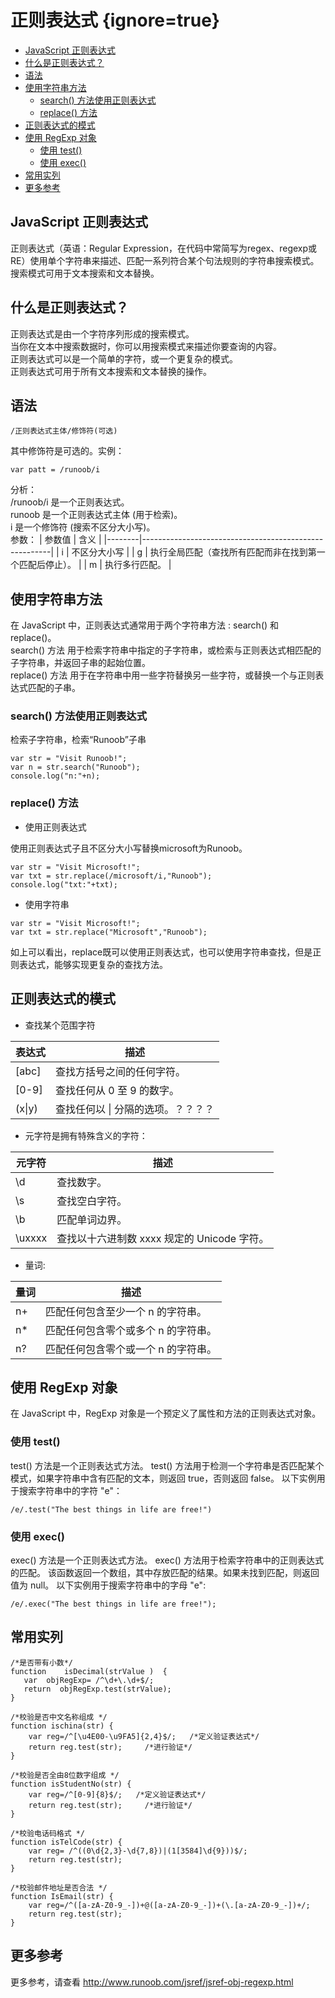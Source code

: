# 正则表达式 {ignore=true}


<!-- @import "[TOC]" {cmd="toc" depthFrom=1 depthTo=6 orderedList=false} -->
<!-- code_chunk_output -->

* [JavaScript 正则表达式](#javascript-正则表达式)
* [什么是正则表达式？](#什么是正则表达式)
* [语法](#语法)
* [使用字符串方法](#使用字符串方法)
	* [search() 方法使用正则表达式](#search-方法使用正则表达式)
	* [replace() 方法](#replace-方法)
* [正则表达式的模式](#正则表达式的模式)
* [使用 RegExp 对象](#使用-regexp-对象)
	* [使用 test()](#使用-test)
	* [使用 exec()](#使用-exec)
* [常用实列](#常用实列)
* [更多参考](#更多参考)

<!-- /code_chunk_output -->

## JavaScript 正则表达式

正则表达式（英语：Regular Expression，在代码中常简写为regex、regexp或RE）使用单个字符串来描述、匹配一系列符合某个句法规则的字符串搜索模式。 
搜索模式可用于文本搜索和文本替换。

## 什么是正则表达式？

正则表达式是由一个字符序列形成的搜索模式。  
当你在文本中搜索数据时，你可以用搜索模式来描述你要查询的内容。  
正则表达式可以是一个简单的字符，或一个更复杂的模式。  
正则表达式可用于所有文本搜索和文本替换的操作。   

## 语法

```
/正则表达式主体/修饰符(可选)
```
其中修饰符是可选的。实例：
```
var patt = /runoob/i
```
分析：  
/runoob/i  是一个正则表达式。  
runoob  是一个正则表达式主体 (用于检索)。  
i  是一个修饰符 (搜索不区分大小写)。   
参数：
| 参数值 | 含义                                                  |
|--------|-------------------------------------------------------|
| i      | 不区分大小写                                          |
| g      | 执行全局匹配（查找所有匹配而非在找到第一个匹配后停止）。 |
| m      | 执行多行匹配。                                         |

## 使用字符串方法

在 JavaScript 中，正则表达式通常用于两个字符串方法 : search() 和 replace()。  
search() 方法 用于检索字符串中指定的子字符串，或检索与正则表达式相匹配的子字符串，并返回子串的起始位置。  
replace() 方法 用于在字符串中用一些字符替换另一些字符，或替换一个与正则表达式匹配的子串。  

### search() 方法使用正则表达式

检索子字符串，检索“Runoob”子串
```
var str = "Visit Runoob!"; 
var n = str.search("Runoob");
console.log("n:"+n);
```

### replace() 方法

* 使用正则表达式

使用正则表达式子且不区分大小写替换microsoft为Runoob。
```
var str = "Visit Microsoft!"; 
var txt = str.replace(/microsoft/i,"Runoob");
console.log("txt:"+txt);
```

* 使用字符串

```
var str = "Visit Microsoft!"; 
var txt = str.replace("Microsoft","Runoob");
```
如上可以看出，replace既可以使用正则表达式，也可以使用字符串查找，但是正则表达式，能够实现更复杂的查找方法。

## 正则表达式的模式

* 查找某个范围字符

| 表达式 | 描述                      |
|--------|---------------------------|
| [abc]  | 查找方括号之间的任何字符。 |
| [0-9]  | 查找任何从 0 至 9 的数字。 |
|(x\|y)|查找任何以 \| 分隔的选项。？？？？|


* 元字符是拥有特殊含义的字符：

| 元字符  | 描述                                       |
|---------|--------------------------------------------|
| \\d     | 查找数字。                                  |
| \\s     | 查找空白字符。                              |
| \\b     | 匹配单词边界。                              |
| \\uxxxx | 查找以十六进制数 xxxx 规定的 Unicode 字符。 |

* 量词:

| 量词 | 描述                               |
|------|------------------------------------|
| n+   | 匹配任何包含至少一个 n 的字符串。   |
| n*   | 匹配任何包含零个或多个 n 的字符串。 |
| n?   | 匹配任何包含零个或一个 n 的字符串。 |


## 使用 RegExp 对象
在 JavaScript 中，RegExp 对象是一个预定义了属性和方法的正则表达式对象。

### 使用 test()

test() 方法是一个正则表达式方法。
test() 方法用于检测一个字符串是否匹配某个模式，如果字符串中含有匹配的文本，则返回 true，否则返回 false。
以下实例用于搜索字符串中的字符 "e"：
```
/e/.test("The best things in life are free!")
```

### 使用 exec()

exec() 方法是一个正则表达式方法。
exec() 方法用于检索字符串中的正则表达式的匹配。
该函数返回一个数组，其中存放匹配的结果。如果未找到匹配，则返回值为 null。
以下实例用于搜索字符串中的字母 "e":
```
/e/.exec("The best things in life are free!");
```


## 常用实列

```
/*是否带有小数*/
function    isDecimal(strValue )  {  
   var  objRegExp= /^\d+\.\d+$/;
   return  objRegExp.test(strValue);  
}  

/*校验是否中文名称组成 */
function ischina(str) {
    var reg=/^[\u4E00-\u9FA5]{2,4}$/;   /*定义验证表达式*/
    return reg.test(str);     /*进行验证*/
}

/*校验是否全由8位数字组成 */
function isStudentNo(str) {
    var reg=/^[0-9]{8}$/;   /*定义验证表达式*/
    return reg.test(str);     /*进行验证*/
}

/*校验电话码格式 */
function isTelCode(str) {
    var reg= /^((0\d{2,3}-\d{7,8})|(1[3584]\d{9}))$/;
    return reg.test(str);
}

/*校验邮件地址是否合法 */
function IsEmail(str) {
    var reg=/^([a-zA-Z0-9_-])+@([a-zA-Z0-9_-])+(\.[a-zA-Z0-9_-])+/;
    return reg.test(str);
}
```


## 更多参考

更多参考，请查看 http://www.runoob.com/jsref/jsref-obj-regexp.html
